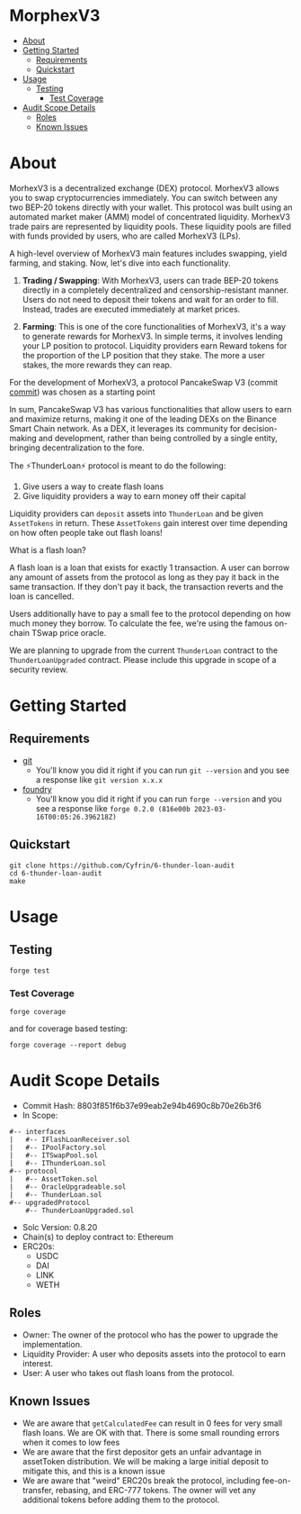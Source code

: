 # MorphexV3


- [About](#about)
- [Getting Started](#getting-started)
  - [Requirements](#requirements)
  - [Quickstart](#quickstart)
- [Usage](#usage)
  - [Testing](#testing)
    - [Test Coverage](#test-coverage)
- [Audit Scope Details](#audit-scope-details)
  - [Roles](#roles)
  - [Known Issues](#known-issues)

# About 

MorhexV3 is a decentralized exchange (DEX) protocol. MorhexV3 allows you to swap cryptocurrencies immediately. You can switch between any two BEP-20 tokens directly with your wallet. This protocol was built using an automated market maker (AMM) model of concentrated liquidity. MorhexV3 trade pairs are represented by liquidity pools. These liquidity pools are filled with funds provided by users, who are called MorhexV3 (LPs).

A high-level overview of MorhexV3 main features includes swapping, yield farming, and staking. Now, let's dive into each functionality.

1. **Trading / Swapping**: With MorhexV3, users can trade BEP-20 tokens directly in a completely decentralized and censorship-resistant manner. Users do not need to deposit their tokens and wait for an order to fill. Instead, trades are executed immediately at market prices.

2. **Farming**: This is one of the core functionalities of MorhexV3, it's a way to generate rewards for MorhexV3. In simple terms, it involves lending your LP position to protocol. Liquidity providers earn Reward tokens for the proportion of the LP position that they stake. The more a user stakes, the more rewards they can reap.

For the development of MorhexV3, a protocol PancakeSwap V3 (commit [commit](projects)) was chosen as a starting point

In sum, PancakeSwap V3 has various functionalities that allow users to earn and maximize returns, making it one of the leading DEXs on the Binance Smart Chain network. As a DEX, it leverages its community for decision-making and development, rather than being controlled by a single entity, bringing decentralization to the fore.





The ⚡️ThunderLoan⚡️ protocol is meant to do the following:

1. Give users a way to create flash loans
2. Give liquidity providers a way to earn money off their capital

Liquidity providers can `deposit` assets into `ThunderLoan` and be given `AssetTokens` in return. These `AssetTokens` gain interest over time depending on how often people take out flash loans!

What is a flash loan? 

A flash loan is a loan that exists for exactly 1 transaction. A user can borrow any amount of assets from the protocol as long as they pay it back in the same transaction. If they don't pay it back, the transaction reverts and the loan is cancelled.

Users additionally have to pay a small fee to the protocol depending on how much money they borrow. To calculate the fee, we're using the famous on-chain TSwap price oracle.

We are planning to upgrade from the current `ThunderLoan` contract to the `ThunderLoanUpgraded` contract. Please include this upgrade in scope of a security review. 

# Getting Started

## Requirements

- [git](https://git-scm.com/book/en/v2/Getting-Started-Installing-Git)
  - You'll know you did it right if you can run `git --version` and you see a response like `git version x.x.x`
- [foundry](https://getfoundry.sh/)
  - You'll know you did it right if you can run `forge --version` and you see a response like `forge 0.2.0 (816e00b 2023-03-16T00:05:26.396218Z)`

## Quickstart

```
git clone https://github.com/Cyfrin/6-thunder-loan-audit
cd 6-thunder-loan-audit
make 
```

# Usage

## Testing

```
forge test
```

### Test Coverage

```
forge coverage
```

and for coverage based testing: 

```
forge coverage --report debug
```

# Audit Scope Details

- Commit Hash: 8803f851f6b37e99eab2e94b4690c8b70e26b3f6
- In Scope:
```
#-- interfaces
|   #-- IFlashLoanReceiver.sol
|   #-- IPoolFactory.sol
|   #-- ITSwapPool.sol
|   #-- IThunderLoan.sol
#-- protocol
|   #-- AssetToken.sol
|   #-- OracleUpgradeable.sol
|   #-- ThunderLoan.sol
#-- upgradedProtocol
    #-- ThunderLoanUpgraded.sol
```
- Solc Version: 0.8.20
- Chain(s) to deploy contract to: Ethereum
- ERC20s:
  - USDC 
  - DAI
  - LINK
  - WETH

## Roles

- Owner: The owner of the protocol who has the power to upgrade the implementation. 
- Liquidity Provider: A user who deposits assets into the protocol to earn interest. 
- User: A user who takes out flash loans from the protocol.

## Known Issues

- We are aware that `getCalculatedFee` can result in 0 fees for very small flash loans. We are OK with that. There is some small rounding errors when it comes to low fees
- We are aware that the first depositor gets an unfair advantage in assetToken distribution. We will be making a large initial deposit to mitigate this, and this is a known issue
- We are aware that "weird" ERC20s break the protocol, including fee-on-transfer, rebasing, and ERC-777 tokens. The owner will vet any additional tokens before adding them to the protocol. 
